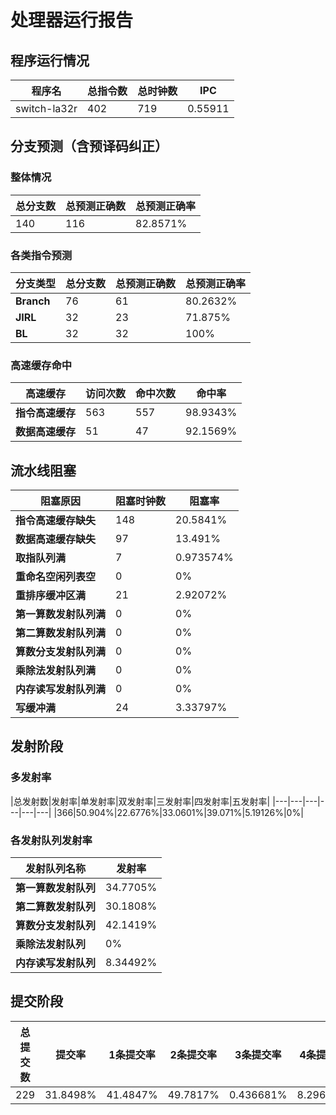 # 处理器运行报告
## 程序运行情况
|程序名|总指令数|总时钟数|IPC|
|---|---|---|---|
|switch-la32r|402|719|0.55911|

## 分支预测（含预译码纠正）
### 整体情况
|总分支数|总预测正确数|总预测正确率|
|---|---|---|
|140|116|82.8571%|

### 各类指令预测
|分支类型|总分支数|总预测正确数|总预测正确率|
|---|---|---|---|
|**Branch**| 76 | 61 | 80.2632%|
|**JIRL**| 32 | 23 | 71.875%|
|**BL**| 32 | 32 | 100%|

### 高速缓存命中
|高速缓存|访问次数|命中次数|命中率|
|---|---|---|---|
|**指令高速缓存**| 563 | 557 | 98.9343%|
|**数据高速缓存**| 51 | 47 | 92.1569%|
## 流水线阻塞
|阻塞原因|阻塞时钟数|阻塞率|
|---|---|---|
|**指令高速缓存缺失**| 148 | 20.5841%|
|**数据高速缓存缺失**| 97 | 13.491%|
|**取指队列满**| 7 | 0.973574%|
|**重命名空闲列表空**|0 | 0%|
|**重排序缓冲区满**|21 | 2.92072%|
|**第一算数发射队列满**|0 | 0%|
|**第二算数发射队列满**|0 | 0%|
|**算数分支发射队列满**|0 | 0%|
|**乘除法发射队列满**|0 | 0%|
|**内存读写发射队列满**|0 | 0%|
|**写缓冲满**|24 | 3.33797%|

## 发射阶段
### 多发射率
|总发射数|发射率|单发射率|双发射率|三发射率|四发射率|五发射率|
|---|---|---|---|---|---|
|366|50.904%|22.6776%|33.0601%|39.071%|5.19126%|0%|

### 各发射队列发射率
|发射队列名称|发射率|
|---|---|
|**第一算数发射队列**|34.7705%|
|**第二算数发射队列**|30.1808%|
|**算数分支发射队列**|42.1419%|
|**乘除法发射队列**|0%|
|**内存读写发射队列**|8.34492%|

## 提交阶段
|总提交数|提交率|1条提交率|2条提交率|3条提交率|4条提交率|
|---|---|---|---|---|---|
|229|31.8498%|41.4847%|49.7817%|0.436681%|8.29694%|
